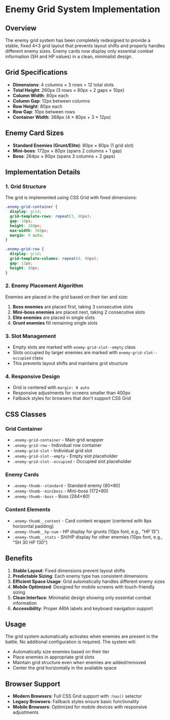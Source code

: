 # Enemy Grid System Implementation

## Overview
The enemy grid system has been completely redesigned to provide a stable, fixed 4×3 grid layout that prevents layout shifts and properly handles different enemy sizes. Enemy cards now display only essential combat information (SH and HP values) in a clean, minimalist design.

## Grid Specifications
- **Dimensions**: 4 columns × 3 rows = 12 total slots
- **Total Height**: 260px (3 rows × 80px + 2 gaps × 10px)
- **Column Width**: 80px each
- **Column Gap**: 12px between columns
- **Row Height**: 80px each
- **Row Gap**: 10px between rows
- **Container Width**: 368px (4 × 80px + 3 × 12px)

## Enemy Card Sizes
- **Standard Enemies (Grunt/Elite)**: 80px × 80px (1 grid slot)
- **Mini-boss**: 172px × 80px (spans 2 columns + 1 gap)
- **Boss**: 264px × 80px (spans 3 columns + 2 gaps)

## Implementation Details

### 1. Grid Structure
The grid is implemented using CSS Grid with fixed dimensions:
```css
.enemy-grid-container {
  display: grid;
  grid-template-rows: repeat(3, 80px);
  gap: 10px;
  height: 260px;
  max-width: 368px;
  margin: 0 auto;
}

.enemy-grid-row {
  display: grid;
  grid-template-columns: repeat(4, 80px);
  gap: 12px;
  height: 80px;
}
```

### 2. Enemy Placement Algorithm
Enemies are placed in the grid based on their tier and size:
1. **Boss enemies** are placed first, taking 3 consecutive slots
2. **Mini-boss enemies** are placed next, taking 2 consecutive slots
3. **Elite enemies** are placed in single slots
4. **Grunt enemies** fill remaining single slots

### 3. Slot Management
- Empty slots are marked with `enemy-grid-slot--empty` class
- Slots occupied by larger enemies are marked with `enemy-grid-slot--occupied` class
- This prevents layout shifts and maintains grid structure

### 4. Responsive Design
- Grid is centered with `margin: 0 auto`
- Responsive adjustments for screens smaller than 400px
- Fallback styles for browsers that don't support CSS Grid

## CSS Classes

### Grid Container
- `.enemy-grid-container` - Main grid wrapper
- `.enemy-grid-row` - Individual row container
- `.enemy-grid-slot` - Individual grid slot
- `.enemy-grid-slot--empty` - Empty slot placeholder
- `.enemy-grid-slot--occupied` - Occupied slot placeholder

### Enemy Cards
- `.enemy-thumb--standard` - Standard enemy (80×80)
- `.enemy-thumb--miniboss` - Mini-boss (172×80)
- `.enemy-thumb--boss` - Boss (264×80)

### Content Elements
- `.enemy-thumb__content` - Card content wrapper (centered with 8px horizontal padding)
- `.enemy-thumb__hp-num` - HP display for grunts (10px font, e.g., "HP 15")
- `.enemy-thumb__stats` - SH/HP display for other enemies (10px font, e.g., "SH 30 HP 130")

## Benefits

1. **Stable Layout**: Fixed dimensions prevent layout shifts
2. **Predictable Sizing**: Each enemy type has consistent dimensions
3. **Efficient Space Usage**: Grid automatically handles different enemy sizes
4. **Mobile Optimized**: Designed for mobile screens with touch-friendly sizing
5. **Clean Interface**: Minimalist design showing only essential combat information
6. **Accessibility**: Proper ARIA labels and keyboard navigation support

## Usage

The grid system automatically activates when enemies are present in the battle. No additional configuration is required. The system will:

- Automatically size enemies based on their tier
- Place enemies in appropriate grid slots
- Maintain grid structure even when enemies are added/removed
- Center the grid horizontally in the available space

## Browser Support

- **Modern Browsers**: Full CSS Grid support with `:has()` selector
- **Legacy Browsers**: Fallback styles ensure basic functionality
- **Mobile Browsers**: Optimized for mobile devices with responsive adjustments
